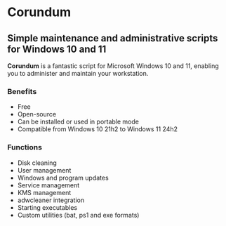 # Corundum
## Simple maintenance and administrative scripts for Windows 10 and 11
**Corundum** is a fantastic script for Microsoft Windows 10 and 11, enabling you to administer and maintain your workstation.
### Benefits
- Free
- Open-source
- Can be installed or used in portable mode
- Compatible from Windows 10 21h2 to Windows 11 24h2
### Functions
- Disk cleaning
- User management
- Windows and program updates
- Service management
- KMS management
- adwcleaner integration
- Starting executables
- Custom utilities (bat, ps1 and exe formats)
